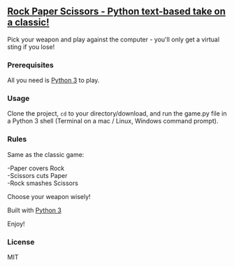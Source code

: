 ##  <ins>**Rock Paper Scissors - Python text-based take on a classic!**</ins>

Pick your weapon and play against the computer - you'll only get a virtual sting if you lose!

### Prerequisites

All you need is [Python 3](https://www.python.org/) to play.

### Usage
Clone the project, <code>cd</code> to your directory/download, and run the game.py file in a Python 3 shell (Terminal on a mac / Linux, Windows command prompt).

### Rules
Same as the classic game:

-Paper covers Rock  
-Scissors cuts Paper  
-Rock smashes Scissors

Choose your weapon wisely!

Built with [Python 3](https://www.python.org/)

Enjoy!

### License 
MIT